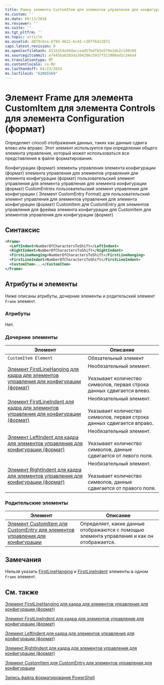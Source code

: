 ```yaml
---
title: Рамку элемента CustomItem для элементов управления для конфигурации (формат) | Документация Майкрософт
ms.custom: ''
ms.date: 09/13/2016
ms.reviewer: ''
ms.suite: ''
ms.tgt_pltfrm: ''
ms.topic: article
ms.assetid: d879c8ce-679d-4622-bc43-c207f6413871
caps.latest.revision: 9
ms.openlocfilehash: b11b154a94daccead57bdfb5e579e1de2c190c09
ms.sourcegitcommit: e7445ba8203da304286c591ff513900ad1c244a4
ms.translationtype: MT
ms.contentlocale: ru-RU
ms.lasthandoff: 04/23/2019
ms.locfileid: "62065569"
---
```

# <a name="frame-element-for-customitem-for-controls-for-configuration-format"></a>Элемент Frame для элемента CustomItem для элемента Controls для элемента Configuration (формат)

Определяет способ отображения данных, таких как данные сдвига влево или вправо. Этот элемент используется при определении общего элемента управления, который может использоваться все представления в файле форматирования.

Конфигурации (формат) элементы управления элемента конфигурации (формат) элемента управления для элементов управления для элемента конфигурации (формат) пользовательский элемент управления для элемента управления для элемента конфигурации (формат) CustomEntries пользовательский элемент управления для конфигурации ( Элемент CustomEntry Format) для пользовательский элемент управления для элементов управления для элемента конфигурации (формат) CustomItem для CustomEntry для элементов управления для фрейма элемента конфигурации для CustomItem для элементов управления для конфигурации (формат)

## <a name="syntax"></a>Синтаксис

```xml
<Frame>
  <LeftIndent>NumberOfCharactersToShift</LeftIndent>
  <RightIndent>NumberOfCharactersToShift</RightIndent>
  <FirstLineHanging>NumberOfCharactersToShift</FirstLineHanging>
  <FirstLineIndent>NumberOfCharactersToShift</FirstLineIndent>
  <CustomItem>...</CustomItem>
</Frame>
```

## <a name="attributes-and-elements"></a>Атрибуты и элементы

Ниже описаны атрибуты, дочерние элементы и родительский элемент `Frame` элемент.

### <a name="attributes"></a>Атрибуты

Нет.

### <a name="child-elements"></a>Дочерние элементы

|Элемент|Описание|
|-------------|-----------------|
|`CustomItem Element`|Обязательный элемент|
|[Элемент FirstLineHanging для кадра для элементов управления для конфигурации (формат)](./firstlinehanging-element-for-frame-for-controls-for-configuration-format.md)|Необязательный элемент.<br /><br /> Указывает количество символов, первая строка данных сдвигается влево.|
|[Элемент FirstLineIndent для кадра для элементов управления для конфигурации (формат)](./firstlineindent-element-for-frame-for-controls-for-configuration-format.md)|Необязательный элемент.<br /><br /> Указывает количество символов, первая строка данных сдвигается вправо.|
|[Элемент LeftIndent для кадра для элементов управления для конфигурации (формат)](./leftindent-element-for-frame-for-controls-for-configuration-format.md)|Необязательный элемент.<br /><br /> Указывает количество символов, данные сдвигается от левого поля.|
|[Элемент RightIndent для кадра для элементов управления для конфигурации (формат)](./rightindent-element-for-frame-for-controls-for-configuration-format.md)|Необязательный элемент.<br /><br /> Указывает количество символов, данные сдвигается от правого поля.|

### <a name="parent-elements"></a>Родительские элементы

|Элемент|Описание|
|-------------|-----------------|
|[Элемент CustomItem для CustomEntry для элементов управления для конфигурации](./customitem-element-for-customentry-for-controls-for-configuration-format.md)|Определяет, какие данные отображаются с помощью элемента управления и как он отображается.|

## <a name="remarks"></a>Замечания

Нельзя указать [FirstLineHanging](./firstlinehanging-element-for-frame-for-controls-for-configuration-format.md) и [FirstLineIndent](./firstlineindent-element-for-frame-for-controls-for-configuration-format.md) элементы в одном `Frame` элемент.

## <a name="see-also"></a>См. также

[Элемент FirstLineHanging для кадра для элементов управления для конфигурации (формат)](./firstlinehanging-element-for-frame-for-controls-for-configuration-format.md)

[Элемент FirstLineIndent для кадра для элементов управления для конфигурации (формат)](./firstlineindent-element-for-frame-for-controls-for-configuration-format.md)

[Элемент LeftIndent для кадра для элементов управления для конфигурации (формат)](./leftindent-element-for-frame-for-controls-for-configuration-format.md)

[Элемент RightIndent для кадра для элементов управления для конфигурации (формат)](./rightindent-element-for-frame-for-controls-for-configuration-format.md)

[Элемент CustomItem для CustomEntry для элементов управления для конфигурации](./customitem-element-for-customentry-for-controls-for-configuration-format.md)

[Запись файла форматирования PowerShell](./writing-a-powershell-formatting-file.md)
